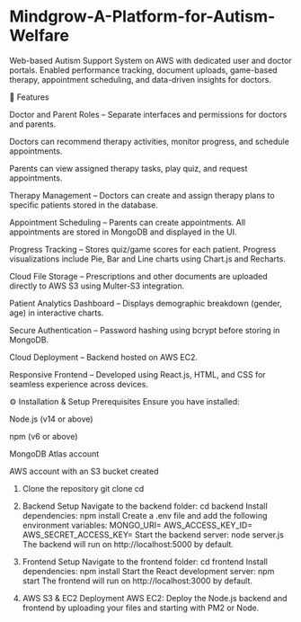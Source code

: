 # Mindgrow-A-Platform-for-Autism-Welfare
Web-based Autism Support System on AWS with dedicated user and doctor portals.  Enabled performance tracking, document uploads, game-based therapy, appointment scheduling, and data-driven  insights for doctors. 

📌 Features

Doctor and Parent Roles –
Separate interfaces and permissions for doctors and parents.

Doctors can recommend therapy activities, monitor progress, and schedule appointments.

Parents can view assigned therapy tasks, play quiz, and request appointments.

Therapy Management –
Doctors can create and assign therapy plans to specific patients stored in the database.

Appointment Scheduling –
Parents can create appointments. All appointments are stored in MongoDB and displayed in the UI.

Progress Tracking –
Stores quiz/game scores for each patient. Progress visualizations include Pie, Bar and Line charts using Chart.js and Recharts.

Cloud File Storage –
Prescriptions and other documents are uploaded directly to AWS S3 using Multer-S3 integration.

Patient Analytics Dashboard –
Displays demographic breakdown (gender, age) in interactive charts.

Secure Authentication –
Password hashing using bcrypt before storing in MongoDB.

Cloud Deployment –
Backend hosted on AWS EC2.

Responsive Frontend –
Developed using React.js, HTML, and CSS for seamless experience across devices.

⚙️ Installation & Setup
Prerequisites
Ensure you have installed:

Node.js (v14 or above)

npm (v6 or above)

MongoDB Atlas account

AWS account with an S3 bucket created

1. Clone the repository
git clone <your-repository-url>
cd <project-folder>

2. Backend Setup
Navigate to the backend folder:
cd backend
Install dependencies:
npm install
Create a .env file and add the following environment variables:
MONGO_URI=<your-mongodb-atlas-connection-string>
AWS_ACCESS_KEY_ID=<your-aws-access-key>
AWS_SECRET_ACCESS_KEY=<your-aws-secret-key>
Start the backend server:
node server.js
The backend will run on http://localhost:5000 by default.

3. Frontend Setup
Navigate to the frontend folder:
cd frontend
Install dependencies:
npm install
Start the React development server:
npm start
The frontend will run on http://localhost:3000 by default.

4. AWS S3 & EC2 Deployment
AWS EC2: Deploy the Node.js backend and frontend by uploading your
files and starting with PM2 or Node.


